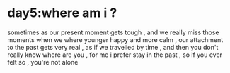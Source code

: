 # day5:where am i ? 
sometimes as our present moment gets tough , and we really miss those moments when we where younger happy and more calm , our attachment to the past gets very real , as if we travelled by time , and then you don't really know where are you , for me i prefer stay in the past , so if you ever felt so , 
you're not alone 

